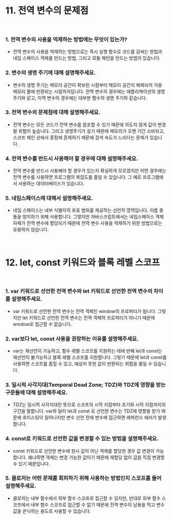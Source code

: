 # 11. 전역 변수의 문제점

<br>

### 1. 전역 변수의 사용을 억제하는 방법에는 무엇이 있는가?

- 전역 변수의 사용을 억제하는 방법으로는 즉시 실행 함수로 코드를 감싸는 방법과 네임 스페이스 객체를 만드는 방법, 그리고 모듈 패턴을 만드는 방법이 있습니다.

### 2. 변수의 생명 주기에 대해 설명해주세요.

- 변수의 생명 주기는 메모리 공간이 확보된 시점부터 메모리 공간이 해제되어 가용 메모리 풀에 반환되는 시점까지입니다. 전역 변수의 경우에는 애플리케이션의 생명 주기와 같고, 지역 변수의 경우에는 대부분 함수의 생명 주기와 같습니다.

### 3. 전역 변수의 문제점에 대해 설명해주세요.

- 전역 변수는 모든 코드가 전역 변수를 참조할 수 있기 때문에 의도치 않게 값이 변경될 위험이 높습니다. 그리고 생명주기가 길기 때문에 메모리가 오랜 기간 소비되고, 스코프 체인 상에서 종점에 존재하기 때문에 검색 속도가 느리다는 문제가 있습니다.

### 4. 전역 변수를 반드시 사용해야 할 경우에 대해 설명해주세요.

- 전역 변수를 반드시 사용해야 할 경우가 있는지 확실하게 모르겠지만 어떤 경우에는 전역 변수를 사용하면 프로그램의 복잡도를 줄일 수 있습니다. 그 예로 프로그램에서 사용하는 데이터베이스가 있습니다.

### 5. 네임스페이스에 대해서 설명해주세요.

- 네임 스페이스는 내부 식별자의 유효 범위를 제공하는 선언적 영역입니다. 이름 충돌을 방지하기 위해 사용합니다. 그렇지만 자바스크립트에서는 네임스페이스 객체 자체가 전역 변수에 할당되기 때문에 전역 변수 사용을 억제하기 위한 방법으로는 유용하지 않습니다.

<br>

# 12. let, const 키워드와 블록 레벨 스코프

<br>

### 1. var 키워드로 선언한 전역 변수와 let 키워드로 선언한 전역 변수의 차이를 설명해주세요.

- var 키워드로 선언한 전역 변수는 전역 객체인 window의 프로퍼티가 됩니다. 그렇지만 let 키워드로 선언한 전역 변수는 전역 객체의 프로퍼티가 아니기 때문에 window로 접근할 수 없습니다.

### 2. var보다 let, const 사용을 권장하는 이유를 설명해주세요.

- var는 재선언이 가능하고, 함수 레벨 스코프를 지원하는 데에 반해 let과 const는 재선언이 불가능하고 블록 레벨 스코프를 지원합니다. 그렇기 때문에 let과 const를 사용하면 스코프를 좁힐 수 있고, 예상치 못한 값이 반환되는 위험을 줄일 수 있습니다.

### 3. 일시적 사각지대(Temporal Dead Zone; TDZ)와 TDZ에 영향을 받는 구문들에 대해 설명해주세요.

- TDZ는 일시적 사각지대란 뜻으로 스코프의 시작 지점부터 초기화 시작 지점까지의 구간을 말합니다. var와 달리 let과 const 로 선언한 변수는 TDZ에 영향을 받기 때문에 호이스팅이 일어나지만 변수 선언 전에 변수에 접근하면 레퍼런스 에러가 발생합니다.

### 4. const로 키워드로 선언한 값을 변경할 수 있는 방법을 설명해주세요.

- const 키워드로 선언한 변수에 원시 값이 아닌 객체를 할당한 경우 값 변경이 가능합니다. 왜냐하면 객체는 변경 가능한 값이기 때문에 재할당 없이 값을 직접 변경할 수 있기 때문입니다.

### 5. 클로저는 어떤 문제를 회피하기 위해 사용하는 방법인지 스코프를 들어 설명해주세요.

- 클로저는 내부 함수에서 외부 함수 스코프로 접근할 수 있지만, 반대로 외부 함수 스코프에서 내부 함수 스코프로 접근할 수 없기 때문에 전역 변수의 남용을 막고 변수 값을 은닉하는 용도로 사용할 수 있습니다.

<br>

